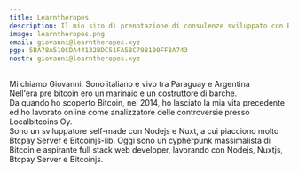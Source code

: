 ```yaml
---
title: Learntheropes
description: Il mio sito di prenotazione di consulenze sviluppato con Btcpay e Nuxt
image: learntheropes.png
email: giovanni@learntheropes.xyz
pgp: 5BA78A510CDA44132BDC51FA58C798100FF8A743
nostr: giovanni@learntheropes.xyz
---
```

Mi chiamo Giovanni. Sono italiano e vivo tra Paraguay e Argentina  
Nell'era pre bitcoin ero un marinaio e un costruttore di barche.  
Da quando ho scoperto Bitcoin, nel 2014, ho lasciato la mia vita precedente ed ho lavorato online come analizzatore delle controversie presso Localbitcoins Oy.  
Sono un sviluppatore self-made con Nodejs e Nuxt, a cui piacciono molto Btcpay Server e Bitcoinjs-lib.
Oggi sono un cypherpunk massimalista di Bitcoin e aspirante full stack web developer, lavorando con Nodejs, Nuxtjs, Btcpay Server e Bitcoinjs.  
